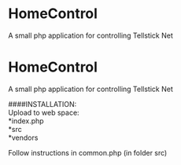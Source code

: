 # HomeControl
A small php application for controlling Tellstick Net   

   
# HomeControl   
A small php application for controlling Tellstick Net   
   
####INSTALLATION:   
Upload to web space:   
*index.php   
*src   
*vendors   
   
Follow instructions in common.php (in folder src)   

